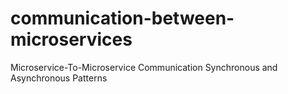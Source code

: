 # communication-between-microservices
Microservice-To-Microservice Communication Synchronous and Asynchronous Patterns
